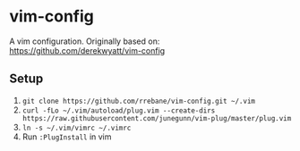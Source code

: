 # vim-config

A vim configuration. Originally based on: https://github.com/derekwyatt/vim-config

## Setup

1. `git clone https://github.com/rrebane/vim-config.git ~/.vim`
2. `curl -fLo ~/.vim/autoload/plug.vim --create-dirs https://raw.githubusercontent.com/junegunn/vim-plug/master/plug.vim`
3. `ln -s ~/.vim/vimrc ~/.vimrc`
4. Run `:PlugInstall` in vim
